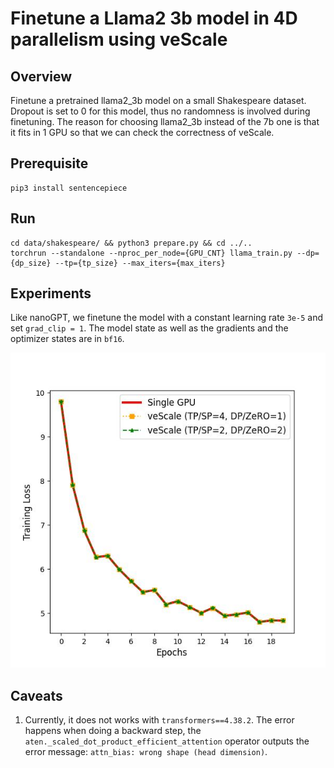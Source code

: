 # Finetune a Llama2 3b model in 4D parallelism using veScale

## Overview

Finetune a pretrained llama2_3b model on a small Shakespeare dataset.
Dropout is set to 0 for this model, thus no randomness is involved during finetuning.
The reason for choosing llama2_3b instead of the 7b one is that it fits in 1 GPU so that we can check the correctness of veScale.

## Prerequisite

```
pip3 install sentencepiece
```

## Run

```
cd data/shakespeare/ && python3 prepare.py && cd ../..
torchrun --standalone --nproc_per_node={GPU_CNT} llama_train.py --dp={dp_size} --tp={tp_size} --max_iters={max_iters}
```

## Experiments

Like nanoGPT, we finetune the model with a constant learning rate `3e-5` and set `grad_clip = 1`.
The model state as well as the gradients and the optimizer states are in `bf16`.

![](./figures/llama2_3b_train_losses.jpg)


## Caveats

1. Currently, it does not works with `transformers==4.38.2`. The error happens when doing a backward step, the `aten._scaled_dot_product_efficient_attention` operator outputs the error message: `attn_bias: wrong shape (head dimension)`.